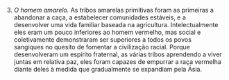 ﻿3. *O homem amarelo.* As tribos amarelas primitivas foram as primeiras a abandonar a caça, a estabelecer comunidades estáveis, e a desenvolver uma vida familiar baseada na agricultura. Intelectualmente eles eram um pouco inferiores ao homem vermelho, mas social e coletivamente demonstraram ser superiores a todos os povos sangiques no quesito de fomentar a civilização racial. Porque desenvolveram um espírito fraternal, as várias tribos aprendendo a viver juntas em relativa paz, eles foram capazes de empurrar a raça vermelha diante deles à medida que gradualmente se expandiam pela Ásia.